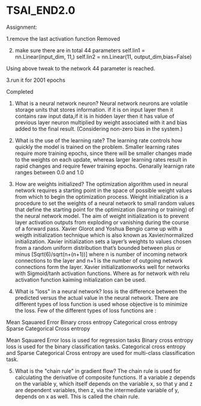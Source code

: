 # TSAI_END2.0

Assignment:

1.remove the last activation function
 Removed

2. make sure there are in total 44 parameters
self.lin1 = nn.Linear(input_dim, 11,)
self.lin2 = nn.Linear(11, output_dim,bias=False)

Using above tweak to the network 44 parameter is reached.

3.run it for 2001 epochs

Completed



1. What is a neural network neuron?
 Neural network neurons are volatile storage units that stores information.
if it is on input layer then it contains raw input data,if it is in hidden layer
then it has value of previous layer neuron multiplied by weight associated with it and bias added to the final result.
(Considering non-zero bias in the system.)

2. What is the use of the learning rate?
The learning rate controls how quickly the model is trained on the problem. 
Smaller learning rates require more training epochs, since there will be smaller changes made to the weights on each update, 
whereas larger learning rates result in rapid changes and require fewer training epochs.
Genarally learnign rate ranges between 0.0 and 1.0


3. How are weights initialized?
The optimization algorithm used in neural network requires a starting point in the space of possible weight values from which to begin the optimization process. 
Weight initialization is a procedure to set the weights of a neural network to small random values that define the starting point
for the optimization (learning or training) of the neural network model. 
The aim of weight initialization is to prevent layer activation outputs from exploding or vanishing during the course of a forward pass.
Xavier Glorot and Yoshua Bengio came up with a weigth initialization technique which is also known as Xavier/normalized initialization.
Xavier initialization sets a layer’s weights to values chosen from a random uniform distribution that’s bounded between
plus or minus [Sqrt(6)/sqrt(n+(n+1))] where n is number of incoming network connections to the layer and n+1 is the number of outgoing network connections form the layer.
Xavier initializationworks well for networks with Sigmoid/tanh activation functions.
Where as for network with relu activation function kaiming initialization can be used.

4. What is "loss" in a neural network?
loss is the difference between the predicted versus the actual value in the neural network.
There are different types of loss function is used whose objective is to minimize the loss.
Few of the different types of loss functions are :

 Mean Sqauared Error
 Binary cross entropy
 Categorical cross entropy
 Sparse Categorical Cross entropy

Mean Sqauared Error loss is used for regression tasks
Binary cross entropy loss is used for the binary classification tasks.
Categorical cross entropy and Sparse Categorical Cross entropy are used for multi-class classification task.

5. What is the "chain rule" in gradient flow?
The chain rule is used for calculating the derivative of composite functions.
If a variable z depends on the variable y, which itself depends on the variable x, so that y and z are dependent variables, then z,
via the intermediate variable of y, depends on x as well. This is called the chain rule.
